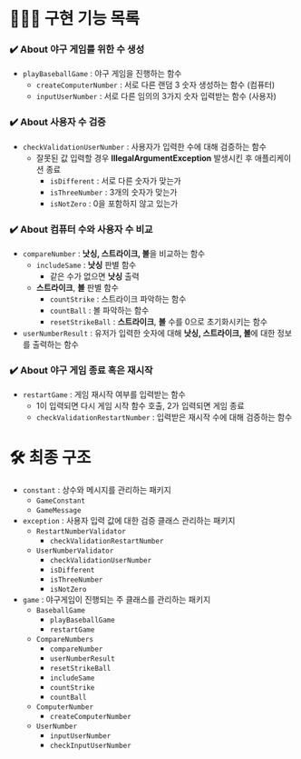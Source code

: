 # 👩🏻‍💻 구현 기능 목록

### ✔️ About 야구 게임를 위한 수 생성

- `playBaseballGame` : 야구 게임을 진행하는 함수
  - `createComputerNumber` : 서로 다른 랜덤 3 숫자 생성하는 함수 (컴퓨터)
  - `inputUserNumber` : 서로 다른 임의의 3가지 숫자 입력받는 함수 (사용자)

### ✔️ About 사용자 수 검증

- `checkValidationUserNumber` : 사용자가 입력한 수에 대해 검증하는 함수
  - 잘못된 값 입력할 경우 <b>IllegalArgumentException</b> 발생시킨 후 애플리케이션 종료
    - `isDifferent` : 서로 다른 숫자가 맞는가
    - `isThreeNumber` : 3개의 숫자가 맞는가
    - `isNotZero` : 0을 포함하지 않고 있는가

### ✔️ About 컴퓨터 수와 사용자 수 비교

- `compareNumber` : <b>낫싱, 스트라이크, 볼</b>을 비교하는 함수
  - `includeSame` : <b>낫싱</b> 판별 함수
    - 같은 수가 없으면 <b>낫싱</b> 출력
  - <b>스트라이크</b>, <b>볼</b> 판별 함수
    - `countStrike` : 스트라이크 파악하는 함수
    - `countBall` : 볼 파악하는 함수
    - `resetStrikeBall` : <b>스트라이크</b>, <b>볼</b> 수를 0으로 초기화시키는 함수
- `userNumberResult` : 유저가 입력한 숫자에 대해 <b>낫싱, 스트라이크, 볼</b>에 대한 정보를 출력하는 함수

### ✔️ About 야구 게임 종료 혹은 재시작

- `restartGame` : 게임 재시작 여부를 입력받는 함수
  - 1이 입력되면 다시 게임 시작 함수 호출, 2가 입력되면 게임 종료
  - `checkValidationRestartNumber` : 입력받은 재시작 수에 대해 검증하는 함수


# 🛠 최종 구조
- `constant` : 상수와 메시지를 관리하는 패키지
  - `GameConstant`
  - `GameMessage`
- `exception` : 사용자 입력 값에 대한 검증 클래스 관리하는 패키지
  - `RestartNumberValidator`
    - `checkValidationRestartNumber`
  - `UserNumberValidator`
    - `checkValidationUserNumber`
    - `isDifferent`
    - `isThreeNumber`
    - `isNotZero`
- `game` : 야구게임이 진행되는 주 클래스를 관리하는 패키지
  - `BaseballGame`
    - `playBaseballGame`
    - `restartGame`
  - `CompareNumbers`
    - `compareNumber`
    - `userNumberResult`
    - `resetStrikeBall`
    - `includeSame`
    - `countStrike`
    - `countBall`
  - `ComputerNumber`
    - `createComputerNumber`
  - `UserNumber`
    - `inputUserNumber`
    - `checkInputUserNumber`